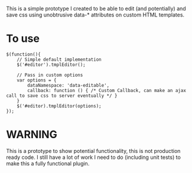 This is a simple prototype I created to be able to edit (and potentially) and save css using unobtrusive data-* attributes on custom HTML templates.

To use
======

	$(function(){
		// Simple default implementation
		$('#editor').tmplEditor();
		
		// Pass in custom options
		var options = {
			dataNamespace: 'data-editable',
			callback: function () { /* Custom Callback, can make an ajax call to save css to server eventually */ }
		}
		$('#editor).tmplEditor(options);
	});
	
WARNING
=======
This is a prototype to show potential functionality, this is not production ready code. I still have a lot of work I need to do (including unit tests) to make this a fully functional plugin.